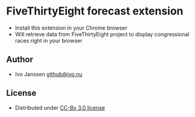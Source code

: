# FiveThirtyEight forecast extension

* Install this extension in your Chrome browser
* Will retrieve data from FiveThirtyEight project to display congressional races right in your browser


## Author
* Ivo Janssen <github@ivo.nu>

## License
* Distributed under [CC-By 3.0 license](https://creativecommons.org/licenses/by/3.0/)



